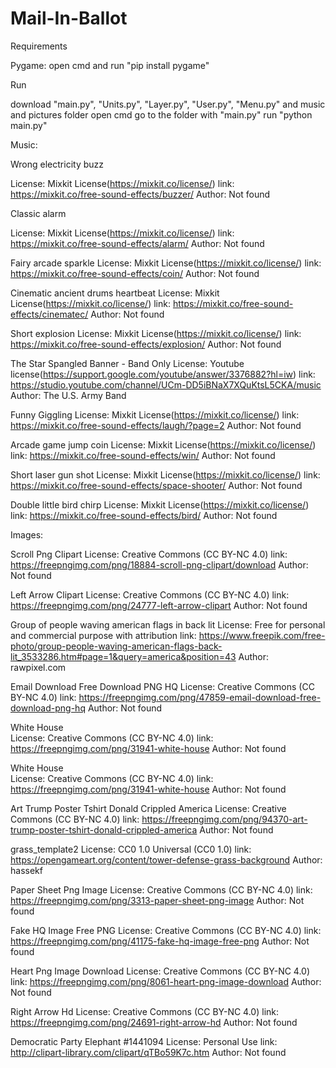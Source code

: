# Mail-In-Ballot

Requirements

  Pygame: open cmd and run "pip install pygame"

Run


  download "main.py", "Units.py", "Layer.py", "User.py", "Menu.py" and music and pictures folder
  open cmd
  go to the folder with "main.py"
  run "python main.py"

Music:

Wrong electricity buzz

  License: Mixkit License(https://mixkit.co/license/)
  link: https://mixkit.co/free-sound-effects/buzzer/
  Author: Not found
  
Classic alarm

  License: Mixkit License(https://mixkit.co/license/)
  link: https://mixkit.co/free-sound-effects/alarm/
  Author: Not found
  
Fairy arcade sparkle
  License: Mixkit License(https://mixkit.co/license/)
  link: https://mixkit.co/free-sound-effects/coin/
  Author: Not found
  
Cinematic ancient drums heartbeat
  License: Mixkit License(https://mixkit.co/license/)
  link: https://mixkit.co/free-sound-effects/cinematec/
  Author: Not found
 
Short explosion
  License: Mixkit License(https://mixkit.co/license/)
  link: https://mixkit.co/free-sound-effects/explosion/
  Author: Not found
  
The Star Spangled Banner - Band Only
  License: Youtube license(https://support.google.com/youtube/answer/3376882?hl=iw)
  link: https://studio.youtube.com/channel/UCm-DD5iBNaX7XQuKtsL5CKA/music
  Author: The U.S. Army Band
  
Funny Giggling
  License: Mixkit License(https://mixkit.co/license/)
  link: https://mixkit.co/free-sound-effects/laugh/?page=2
  Author: Not found
  
Arcade game jump coin
  License: Mixkit License(https://mixkit.co/license/)
  link: https://mixkit.co/free-sound-effects/win/
  Author: Not found
  
Short laser gun shot
  License: Mixkit License(https://mixkit.co/license/)
  link: https://mixkit.co/free-sound-effects/space-shooter/
  Author: Not found
  
Double little bird chirp
  License: Mixkit License(https://mixkit.co/license/)
  link: https://mixkit.co/free-sound-effects/bird/
  Author: Not found
  
  
Images:

Scroll Png Clipart
  License: Creative Commons (CC BY-NC 4.0)
  link: https://freepngimg.com/png/18884-scroll-png-clipart/download
  Author: Not found
  
Left Arrow Clipart
  License: Creative Commons (CC BY-NC 4.0)
  link: https://freepngimg.com/png/24777-left-arrow-clipart
  Author: Not found

Group of people waving american flags in back lit 
  License: Free for personal and commercial purpose with attribution
  link: https://www.freepik.com/free-photo/group-people-waving-american-flags-back-lit_3533286.htm#page=1&query=america&position=43
  Author: rawpixel.com
  
Email Download Free Download PNG HQ
  License: Creative Commons (CC BY-NC 4.0)
  link: https://freepngimg.com/png/47859-email-download-free-download-png-hq
  Author: Not found
  
White House  
  License: Creative Commons (CC BY-NC 4.0)
  link: https://freepngimg.com/png/31941-white-house
  Author: Not found
  
White House  
  License: Creative Commons (CC BY-NC 4.0)
  link: https://freepngimg.com/png/31941-white-house
  Author: Not found
  
Art Trump Poster Tshirt Donald Crippled America
  License: Creative Commons (CC BY-NC 4.0)
  link: https://freepngimg.com/png/94370-art-trump-poster-tshirt-donald-crippled-america
  Author: Not found
  
grass_template2
  License: CC0 1.0 Universal (CC0 1.0)
  link: https://opengameart.org/content/tower-defense-grass-background
  Author: hassekf
  
Paper Sheet Png Image
  License: Creative Commons (CC BY-NC 4.0)
  link: https://freepngimg.com/png/3313-paper-sheet-png-image
  Author: Not found
  
Fake HQ Image Free PNG
  License: Creative Commons (CC BY-NC 4.0)
  link: https://freepngimg.com/png/41175-fake-hq-image-free-png
  Author: Not found
  
Heart Png Image Download
  License: Creative Commons (CC BY-NC 4.0)
  link: https://freepngimg.com/png/8061-heart-png-image-download
  Author: Not found
  
Right Arrow Hd
  License: Creative Commons (CC BY-NC 4.0)
  link: https://freepngimg.com/png/24691-right-arrow-hd
  Author: Not found
  
Democratic Party Elephant #1441094
  License: Personal Use
  link: http://clipart-library.com/clipart/qTBo59K7c.htm
  Author: Not found
 
 
 
 
 
 
 
 
 
